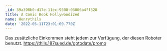 ```yaml
---
_id: 39a398b0-d17e-11ec-9608-03006a4ff328
title: A Comic Book Hollywoodized
name: Henrythils
date: '2022-05-11T23:01:00.770Z'
---
```

Das zusätzliche Einkommen steht jedem zur Verfügung, der diesen Roboter benutzt. https://thils.187sued.de/gotodate/promo
